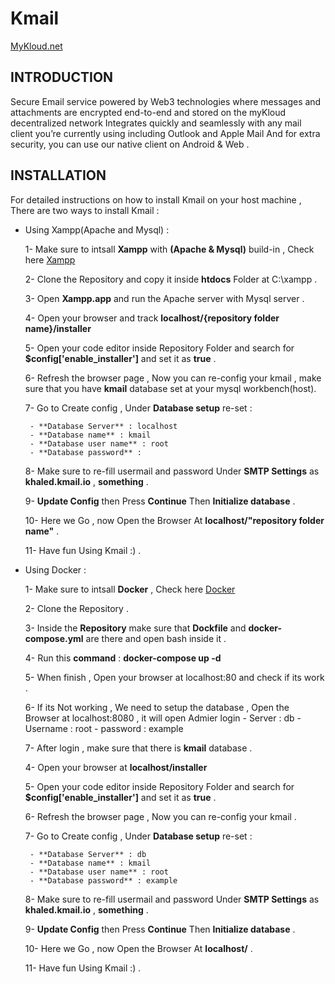 # Kmail

[MyKloud.net](https://mykloud.io/)

## INTRODUCTION

Secure Email service powered by Web3 technologies where messages and attachments are encrypted end-to-end and stored on the myKloud decentralized network
Integrates quickly and seamlessly with any mail client you’re currently using including Outlook and Apple Mail
And for extra security, you can use our native client on Android & Web .

## INSTALLATION

For detailed instructions on how to install Kmail on your host machine , There are two ways to install Kmail :

- Using Xampp(Apache and Mysql) :

  1- Make sure to intsall **Xampp** with **(Apache & Mysql)** build-in , Check here [Xampp](https://www.apachefriends.org/index.html)

  2- Clone the Repository and copy it inside **htdocs** Folder at C:\xampp .

  3- Open **Xampp.app** and run the Apache server with Mysql server .

  4- Open your browser and track **localhost/{repository folder name}/installer**

  5- Open your code editor inside Repository Folder and search for **$config['enable_installer']** and set it as **true** .

  6- Refresh the browser page , Now you can re-config your kmail , make sure that you have **kmail** database set at your mysql workbench(host).

  7- Go to Create config , Under **Database setup** re-set :

       - **Database Server** : localhost
       - **Database name** : kmail
       - **Database user name** : root
       - **Database password** :

  8- Make sure to re-fill usermail and password Under **SMTP Settings** as **khaled.kmail.io** , **something** .

  9- **Update Config** then Press **Continue** Then **Initialize database** .

  10- Here we Go , now Open the Browser At **localhost/"repository folder name"** .

  11- Have fun Using Kmail :) .

- Using Docker :

  1- Make sure to intsall **Docker** , Check here [Docker](https://docs.docker.com/get-docker/)

  2- Clone the Repository .

  3- Inside the **Repository** make sure that **Dockfile** and **docker-compose.yml** are there and open bash inside it .

  4- Run this **command** :
  **docker-compose up -d**

  5- When finish , Open your browser at localhost:80 and check if its work .

  6- If its Not working , We need to setup the database , Open the Browser at localhost:8080 , it will open Admier login - Server : db - Username : root - password : example

  7- After login , make sure that there is **kmail** database .

  4- Open your browser at **localhost/installer**

  5- Open your code editor inside Repository Folder and search for **$config['enable_installer']** and set it as **true** .

  6- Refresh the browser page , Now you can re-config your kmail .

  7- Go to Create config , Under **Database setup** re-set :

       - **Database Server** : db
       - **Database name** : kmail
       - **Database user name** : root
       - **Database password** : example

  8- Make sure to re-fill usermail and password Under **SMTP Settings** as **khaled.kmail.io** , **something** .

  9- **Update Config** then Press **Continue** Then **Initialize database** .

  10- Here we Go , now Open the Browser At **localhost/** .

  11- Have fun Using Kmail :) .

